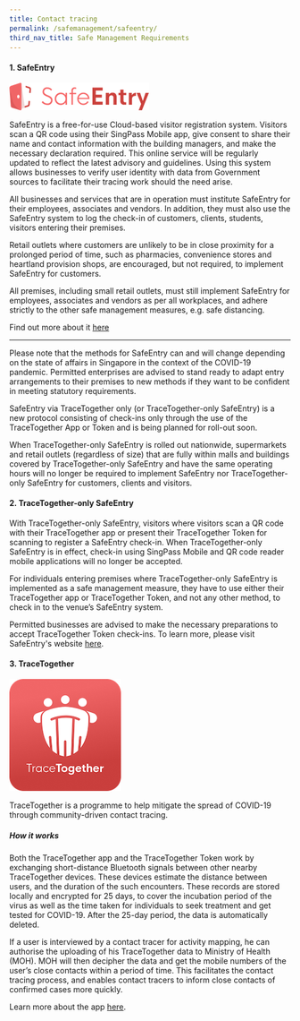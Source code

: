 ```yaml
---
title: Contact tracing
permalink: /safemanagement/safeentry/
third_nav_title: Safe Management Requirements
---
```


#### **1. SafeEntry**

![SafeEntry](/images/covid/SafeEntry_logo_inline.png "SafeEntry")

SafeEntry is a free-for-use Cloud-based visitor registration system. Visitors scan a QR code using their SingPass Mobile app, give consent to share their name and contact information with the building managers, and make the necessary declaration required. This online service will be regularly updated to reflect the latest advisory and guidelines. Using this system allows businesses to verify user identity with data from Government sources to facilitate their tracing work should the need arise.

All businesses and services that are in operation must institute SafeEntry for their employees, associates and vendors. In addition, they must also use the SafeEntry system to log the check-in of customers, clients, students, visitors entering their premises.

Retail outlets where customers are unlikely to be in close proximity for a prolonged period of time, such as pharmacies, convenience stores and heartland provision shops, are encouraged, but not required, to implement SafeEntry for customers.

All premises, including small retail outlets, must still implement SafeEntry for employees, associates and vendors as per all workplaces, and adhere strictly to the other safe management measures, e.g. safe distancing.

Find out more about it <a target="_blank" href="https://go.gov.sg/travelhealthdeclare">here</a>

----

Please note that the methods for SafeEntry can and will change depending on the state of affairs in Singapore in the context of the COVID-19 pandemic. Permitted enterprises are advised to stand ready to adapt entry arrangements to their premises to new methods if they want to be confident in meeting statutory requirements.

SafeEntry via TraceTogether only (or TraceTogether-only SafeEntry) is a new protocol consisting of check-ins only through the use of the TraceTogether App or Token and is being planned for roll-out soon.

When TraceTogether-only SafeEntry is rolled out nationwide, supermarkets and retail outlets (regardless of size) that are fully within malls and buildings covered by TraceTogether-only SafeEntry and have the same operating hours will no longer be required to implement SafeEntry nor TraceTogether-only SafeEntry for customers, clients and visitors.

#### **2. TraceTogether-only SafeEntry**

With TraceTogether-only SafeEntry, visitors where visitors scan a QR code with their TraceTogether app or present their TraceTogether Token for scanning to register a SafeEntry check-in. When TraceTogether-only SafeEntry is in effect, check-in using SingPass Mobile and QR code reader mobile applications will no longer be accepted.

For individuals entering premises where TraceTogether-only SafeEntry is implemented as a safe management measure, they have to use either their TraceTogether app or TraceTogether Token, and not any other method, to check in to the venue’s SafeEntry system.

Permitted businesses are advised to make the necessary preparations to accept TraceTogether Token check-ins. To learn more, please visit SafeEntry's website <a target="_blank" href="https://go.gov.sg/tracetgt">here</a>.

#### **3. TraceTogether**

![TraceTogether](/images/covid/tracetogether_logo.png "TraceTogether")

TraceTogether is a programme to help mitigate the spread of COVID-19 through community-driven contact tracing.

##### How it works
Both the TraceTogether app and the TraceTogether Token work by exchanging short-distance Bluetooth signals between other nearby TraceTogether devices. These devices estimate the distance between users, and the duration of the such encounters. These records are stored locally and encrypted for 25 days, to cover the incubation period of the virus as well as the time taken for individuals to seek treatment and get tested for COVID-19. After the 25-day period, the data is automatically deleted.

If a user is interviewed by a contact tracer for activity mapping, he can authorise the uploading of his TraceTogether data to Ministry of Health (MOH). MOH will then decipher the data and get the mobile numbers of the user’s close contacts within a period of time. This facilitates the contact tracing process, and enables contact tracers to inform close contacts of confirmed cases more quickly.

Learn more about the app <a target="_blank" href="https://www.tracetogether.gov.sg/">here</a>.
